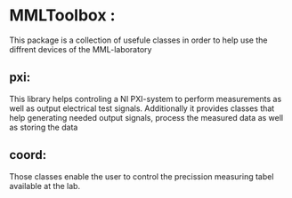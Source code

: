 # MMLToolbox : 

This package is a collection of usefule classes in order to help
use the diffrent devices of the MML-laboratory 

## pxi: 

This library helps controling a NI PXI-system 
to perform measurements as well as output 
electrical test signals.
Additionally it provides classes that help generating 
needed output signals, process the measured data
as well as storing the data

## coord:
Those classes enable the user to control the 
precission measuring tabel available at the lab.




